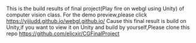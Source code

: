This is the build results of final project(Play fire on webgl using Unity) of computer vision class.
For the demo preview,please click https://yijiudd.github.io/webgl.github.io/
Cause this final result is build on Unity,if you want to view it on Unity and build by yourself,Please clone this repo https://github.com/elicxir/CGFinalProject
